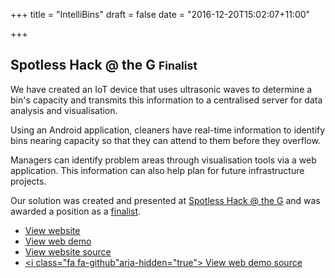 +++
title = "IntelliBins"
draft = false
date = "2016-12-20T15:02:07+11:00"

+++

## Spotless Hack @ the G <small>Finalist</small>

We have created an IoT device that uses ultrasonic waves to determine a bin's capacity and
transmits this information to a centralised server for data analysis and visualisation.

Using an Android application, cleaners have real-time information to identify
bins nearing capacity so that they can attend to them before they overflow.

Managers can identify problem areas through visualisation tools via a web application.
This information can also help plan for future infrastructure projects.

Our solution was created and presented at [Spotless Hack @ the G](https://spotless-hack-the-g.devpost.com/)
and was awarded a position as a [finalist](https://devpost.com/software/intellibins).

* [View website <i class="fa fa-external-link" aria-hidden="true"></i>](https://hoangpaul.github.io/intellibins/)
* [View web demo <i class="fa fa-external-link" aria-hidden="true"></i>](https://hoangpaul.github.io/intellibins/web-demo/)
* [<i class="fa fa-github" aria-hidden="true"></i> View website source](https://github.com/HoangPaul/intellibins)
* [<i class="fa fa-github"aria-hidden="true"></i> View web demo source](https://github.com/HoangPaul/spotless_web_frontend)
